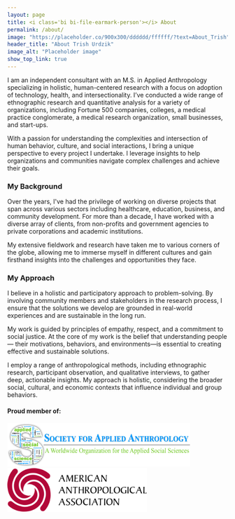 ```yaml
---
layout: page
title: <i class='bi bi-file-earmark-person'></i> About
permalink: /about/
image: "https://placeholder.co/900x300/dddddd/ffffff/?text=About_Trish"
header_title: "About Trish Urdzik"
image_alt: "Placeholder image"
show_top_link: true
---
```


I am an independent consultant with an M.S. in Applied Anthropology specializing in holistic, human-centered research with a focus on adoption of technology, health, and intersectionality. I’ve conducted a wide range of ethnographic research and quantitative analysis for a variety of organizations, including Fortune 500 companies, colleges, a medical practice conglomerate, a medical research organization, small businesses, and start-ups. 

With a passion for understanding the complexities and intersection of human behavior, culture, and social interactions, I bring a unique perspective to every project I undertake. I leverage insights to help organizations and communities navigate complex challenges and achieve their goals. 

### My Background

Over the years, I've had the privilege of working on diverse projects that span across various sectors including healthcare, education, business, and community development. For more than a decade, I have worked with a diverse array of clients, from non-profits and government agencies to private corporations and academic institutions. 

My extensive fieldwork and research have taken me to various corners of the globe, allowing me to immerse myself in different cultures and gain firsthand insights into the challenges and opportunities they face. 

### My Approach

I believe in a holistic and participatory approach to problem-solving. By involving community members and stakeholders in the research process, I ensure that the solutions we develop are grounded in real-world experiences and are sustainable in the long run. 

My work is guided by principles of empathy, respect, and a commitment to social justice. At the core of my work is the belief that understanding people— their motivations, behaviors, and environments—is essential to creating effective and sustainable solutions. 

I employ a range of anthropological methods, including ethnographic research, participant observation, and qualitative interviews, to gather deep, actionable insights. My approach is holistic, considering the broader social, cultural, and economic contexts that influence individual and group behaviors.

#### Proud member of:

<img src="/assets/images/sfaa-logo.png" alt="SfAA Logo" style="height: 100px;"/>

<img src="/assets/images/aaa-logo.svg" alt="AAA Logo" style="height: 100px;"/>
